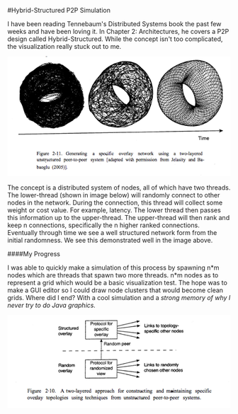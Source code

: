 #Hybrid-Structured P2P Simulation

I have been reading Tennebaum's Distributed Systems book the past few weeks and have been loving it.
In Chapter 2: Architectures, he covers a P2P design called Hybrid-Structured. While the concept isn't too
complicated, the visualization really stuck out to me.

![cool](/imgs/img1.png?raw=true "")

The concept is a distributed system of nodes, all of which have two threads. The lower-thread (shown in image below)
will randomly connect to other nodes in the network. During the connection, this thread will collect some
weight or cost value. For example, latency. The lower thread then passes this information up to the upper-thread.
The upper-thread will then rank and keep n connections, specifically the n higher ranked connections. Eventually
through time we see a well structured network form from the initial randomness. We see this demonstrated well in
the image above.

####My Progress

I was able to quickly make a simulation of this process by spawning n\*m nodes which are threads that spawn two
more threads. n\*m nodes as to represent a grid which would be a basic visualization test. The hope was to make a GUI
editor so I could draw node clusters that would become clean grids. Where did I end? With a cool simulation and a
*strong memory of why I never try to do Java graphics.*

![hybrid-structured](/imgs/img2.png?raw=true "")
